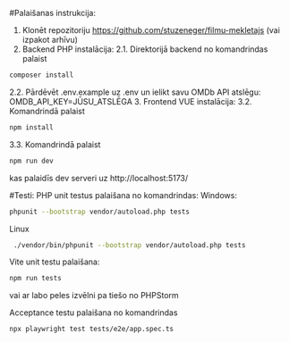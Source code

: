 #Palaišanas instrukcija:

1. Klonēt repozitoriju https://github.com/stuzeneger/filmu-mekletajs (vai izpakot arhīvu)
2. Backend PHP instalācija:
2.1.  Direktorijā backend no komandrindas palaist 
```sh
composer install
```
2.2.  Pārdēvēt .env.example uz .env un ielikt savu OMDb API atslēgu: OMDB_API_KEY=JŪSU_ATSLĒGA
3. Frontend VUE instalācija:
3.2.  Komandrindā palaist
```sh
npm install
```
3.3. Komandrindā palaist
```sh
npm run dev 
```
kas palaidīs dev serveri uz http://localhost:5173/ 

#Testi:
PHP unit testus palaišana no komandrindas:
Windows:
```sh
phpunit --bootstrap vendor/autoload.php tests
```
Linux
```sh
 ./vendor/bin/phpunit --bootstrap vendor/autoload.php tests
```

Vite unit testu palaišana:
```sh
npm run tests
``` 
vai ar labo peles izvēlni pa tiešo no PHPStorm

Acceptance testu palaišana no komandrindas
```sh
npx playwright test tests/e2e/app.spec.ts
``` 